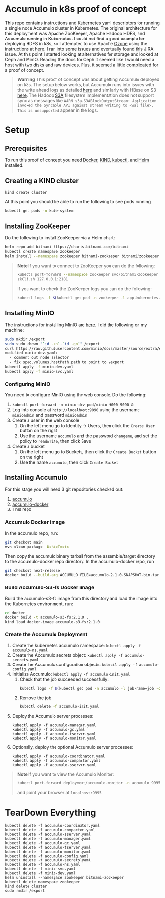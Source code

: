 # Accumulo in k8s proof of concept

This repo contains instructions and Kubernetes yaml descriptors for running a single node Accumulo cluster in Kubernetes. The original architecture for this deployment was Apache ZooKeeper, Apache Hadoop HDFS, and Accumulo running in Kubernetes. I could not find a good example for deploying HDFS in k8s, so I attempted to use Apache [Ozone](https://ozone.apache.org/) using the instructions at [here](https://ozone.apache.org/docs/1.2.1/start/minikube.html). I ran into some issues and eventually found [this](https://issues.apache.org/jira/browse/HDDS-6438) JIRA issue. At this point I started looking at alternatives for storage and looked at Ceph and MinIO. Reading the docs for Ceph it seemed like I would need a host with two disks and raw devices. Plus, it seemed a little complicated for a proof of concept.

>__Warning__
> This proof of concept was about getting Accumulo deployed on k8s. The setup below works, but Accumulo runs into issues with the write ahead logs as detailed [here](https://accumulo.apache.org/blog/2019/09/10/accumulo-S3-notes.html) and similarly with HBase on S3 [here](https://docs.aws.amazon.com/emr/latest/ReleaseGuide/emr-hbase-s3.html). The Hadoop [S3A](https://hadoop.apache.org/docs/stable/hadoop-aws/tools/hadoop-aws/index.html) filesystem implementation does not support sync as messages like `WARN s3a.S3ABlockOutputStream: Application invoked the Syncable API against stream writing to <wal file>. This is unsupported` appear in the logs.

# Setup

## Prerequisites

To run this proof of concept you need [Docker](https://docs.docker.com/get-docker/), [KIND](https://kind.sigs.k8s.io/docs/user/quick-start/#installation), [kubectl](https://kubernetes.io/docs/tasks/tools/), and [Helm](https://helm.sh/docs/intro/install/) installed.

## Creating a KIND cluster
```bash
kind create cluster
```

At this point you should be able to run the following to see pods running
```bash
kubectl get pods -n kube-system
```

## Installing ZooKeeper

Do the following to install ZooKeeper via a Helm chart:
```bash
helm repo add bitnami https://charts.bitnami.com/bitnami
kubectl create namespace zookeeper
helm install --namespace zookeeper bitnami-zookeeper bitnami/zookeeper
```

>__Note__
> If you want to connect to ZooKeeper you can do the following:
> ```bash
> kubectl port-forward --namespace zookeeper svc/bitnami-zookeeper 2181:2181 &
> zkCli.sh 127.0.0.1:2181
> ```
>
> If you want to check the ZooKeeper logs you can do the following:
> ```bash
> kubectl logs -f $(kubectl get pod -n zookeeper -l app.kubernetes.io/name=zookeeper -o jsonpath="{.items[0].metadata.name}") -n zookeeper
> ```

## Installing MinIO

The instructions for installing MinIO are [here](https://docs.min.io/minio/baremetal/quickstart/k8s.html). I did the following on my machine:

```bash
sudo mkdir /export
sudo sudo chown "`id -un`.`id -gn`" /export
curl https://raw.githubusercontent.com/minio/docs/master/source/extra/examples/minio-dev.yaml -O
modified minio-dev.yaml:
  - comment out node selector
  - fix spec.volumes.hostPath.path to point to /export
kubectl apply -f minio-dev.yaml
kubectl apply -f minio-svc.yaml
```

### Configuring MinIO

You need to configure MinIO using the web console. Do the following:

  1. `kubectl port-forward -n minio-dev pod/minio 9000 9090 &`
  2. Log into console at `http://localhost:9090` using the username `minioadmin` and password `minioadmin`
  3. Create a user in the web console
     1. On the left menu go to Identity -> Users, then click the `Create User` button on the right
     2. Use the username `accumulo` and the password `changeme`, and set the policy to `readwrite`, then click Save
  4. Create a bucket
     1. On the left menu go to Buckets, then click the `Create Bucket` button on the right
     2. Use the name `accumulo`, then click `Create Bucket`  

## Installing Accumulo

For this stage you will need 3 git repositories checked out:

  1. [accumulo](https://github.com/apache/accumulo)
  2. [accumulo-docker](https://github.com/apache/accumulo-docker)
  3. This repo

### Accumulo Docker image

In the accumulo repo, run:
```bash
git checkout main
mvn clean package -DskipTests
```

Then copy the accumulo binary tarball from the assemble/target directory to the accumulo-docker repo directory. In the accumulo-docker repo, run
```bash
git checkout next-release
docker build --build-arg ACCUMULO_FILE=accumulo-2.1.0-SNAPSHOT-bin.tar.gz -t accumulo:2.1.0 .
```

### Build Accumulo-S3-fs Docker image

Build the accumulo-s3-fs image from this directory and load the image into the Kubernetes environment, run:
```bash
cd docker
docker build -t accumulo-s3-fs:2.1.0 .
kind load docker-image accumulo-s3-fs:2.1.0
```

### Create the Accumulo Deployment

  1. Create the kubernetes accumulo namespace: `kubectl apply -f accumulo-ns.yaml`
  2. Create the Accumulo secrets object: `kubectl apply -f accumulo-secrets.yaml`
  3. Create the Accumulo configuration objects: `kubectl apply -f accumulo-config.yaml`
  4. Initialize Accumulo: `kubectl apply -f accumulo-init.yaml`
     1. Check that the job succeeded successfully:
        ```bash
        kubectl logs -f $(kubectl get pod -n accumulo -l job-name=job -o jsonpath="{.items[0].metadata.name}") -n accumulo
        ```
     2. Remove the job
        ```bash
        kubectl delete -f accumulo-init.yaml
        ```
  5. Deploy the Accumulo server processes:
     ```
     kubectl apply -f accumulo-manager.yaml 
     kubectl apply -f accumulo-gc.yaml 
     kubectl apply -f accumulo-tserver.yaml 
     kubectl apply -f accumulo-monitor.yaml
     ```
  6. Optionally, deploy the optional Accumulo server processes:
     ```
     kubectl apply -f accumulo-coordinator.yaml
     kubectl apply -f accumulo-compactor.yaml
     kubectl apply -f accumulo-sserver.yaml
     ```
>__Note__
> If you want to view the Accumulo Monitor:
> ```bash
> kubectl port-forward deployment/accumulo-monitor -n accumulo 9995:9995 &
> ```
> 
> and point your browser at `localhost:9995`


# TearDown Everything

```
kubectl delete -f accumulo-coordinator.yaml
kubectl delete -f accumulo-compactor.yaml
kubectl delete -f accumulo-sserver.yaml
kubectl delete -f accumulo-manager.yaml
kubectl delete -f accumulo-gc.yaml
kubectl delete -f accumulo-tserver.yaml
kubectl delete -f accumulo-monitor.yaml
kubectl delete -f accumulo-config.yaml
kubectl delete -f accumulo-secrets.yaml
kubectl delete -f accumulo-ns.yaml
kubectl delete -f minio-svc.yaml
kubectl delete -f minio-dev.yaml
helm uninstall --namespace zookeeper bitnami-zookeeper
kubectl delete namespace zookeeper
kind delete cluster
sudo rmdir /export
```

